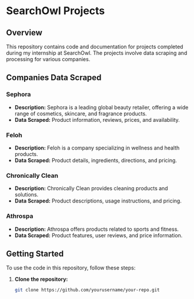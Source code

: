 # SearchOwl Projects

## Overview

This repository contains code and documentation for projects completed during my internship at SearchOwl. The projects involve data scraping and processing for various companies.

## Companies Data Scraped

### Sephora
- **Description:** Sephora is a leading global beauty retailer, offering a wide range of cosmetics, skincare, and fragrance products.
- **Data Scraped:** Product information, reviews, prices, and availability.

### Feloh
- **Description:** Feloh is a company specializing in wellness and health products.
- **Data Scraped:** Product details, ingredients, directions, and pricing.

### Chronically Clean
- **Description:** Chronically Clean provides cleaning products and solutions.
- **Data Scraped:** Product descriptions, usage instructions, and pricing.

### Athrospa
- **Description:** Athrospa offers products related to sports and fitness.
- **Data Scraped:** Product features, user reviews, and price information.

## Getting Started

To use the code in this repository, follow these steps:

1. **Clone the repository:**
   ```bash
   git clone https://github.com/yourusername/your-repo.git
